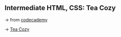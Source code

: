 ## Intermediate HTML, CSS: Tea Cozy

&rarr; from [codecademy](https://www.codecademy.com/)

&rarr; [Tea Cozy]()

